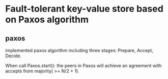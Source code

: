# Fault-tolerant key-value store based on Paxos algorithm

## paxos
implemented paxos algorithm including three stages: Prepare, Accept, Decide.

When call Paxos.start(): the peers in Paxos will achieve an agreement with accepts from majority( >= N/2 + 1).
